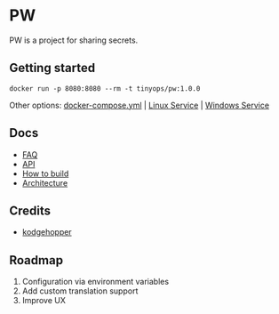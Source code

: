 # PW

PW is a project for sharing secrets.

## Getting started

```shell
docker run -p 8080:8080 --rm -t tinyops/pw:1.0.0
```

Other options: [docker-compose.yml](docs/install/DOCKER.md) | [Linux Service](docs/install/BINARY-LINUX.md) | [Windows Service](docs/install/BINARY-WINDOWS.md)

## Docs

- [FAQ](docs/FAQ.md)
- [API](docs/API.md)
- [How to build](docs/BUILD.md)
- [Architecture](docs/ARCHITECTURE.md)

## Credits

- [kodgehopper](https://www.boringadv.com/2022/12/05/simple-encryption-in-rust/)

## Roadmap

1. Configuration via environment variables
2. Add custom translation support
3. Improve UX